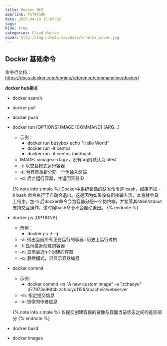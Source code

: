 ```yaml
---
title: Docker 命令
abbrlink: f5f9fa9b
date: 2023-04-10 15:07:02
tags:
hide: true
categories: Cloud Native
cover: http://img.note4u.top/base/cnnotes_cover.jpg
---
```



## Docker 基础命令

命令行文档：https://docs.docker.com/engine/reference/commandline/docker/

**docker hub相关**
- docker search
- docker pull
- docker push

- docker run [OPTIONS] IMAGE [COMMAND] [ARG...]
    - 示例：
        - docker run busybox echo "Hello World" 
        - docker run -it centos
        - docker run -it centos /bin/bash
    - IMAGE: \<image\>:\<tag\>，没有tag则默认为latest
    - -i: 以交互模式运行容器
    - -t: 为容器重新分配一个伪输入终端
    - -d: 后台运行容器，并返回容器ID

    {% note info simple %}
    Docker中系统镜像的缺省命令是 bash，如果不加 -ti bash 命令执行了自动会退出。这是因为如果没有衔接输入流，本身就会马上结束。加-ti 后docker命令会为容器分配一个伪终端，并接管其stdin/stdout支持交互操作，这时候bash命令不会自动退出。
    {% endnote %}

- docker ps [OPTIONS]
    - 示例：
        - docker ps -l -q
    - -a: 列出当前所有正在运行的容器+历史上运行过的
    - -l: 显示最近创建的容器
    - -n: 显示最近n个创建的容器
    - -q: 静默模式，只显示容器编号

- docker commit
    - 示例: 
        - docker commit -m "A new custom image" -a "zchaoyu" 477973e96f4b zchaoyu1126/apache2:webserver
    - -m: 指定提交信息
    - -a: 镜像的作者信息

    {% note info simple %}
    仅提交创建容器的镜像与容器当前状态之间的差异部分
    {% endnote %}

- docker build
- docker images

